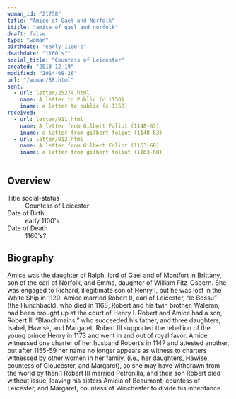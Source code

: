 ```yaml
---
woman_id: "21758"
title: "Amice of Gael and Norfolk"
ititle: "amice of gael and norfolk"
draft: false
type: "woman"
birthdate: "early 1100's"
deathdate: "1160's?"
social_title: "Countess of Leicester"
created: "2013-12-19"
modified: "2014-08-26"
url: "/woman/88.html"
sent:
  - url: letter/25274.html
    name: A letter to Public (c.1150)
    iname: a letter to public (c.1150)
received:
  - url: letter/911.html
    name: A letter from Gilbert Foliot (1148-63)
    iname: a letter from gilbert foliot (1148-63)
  - url: letter/912.html
    name: A letter from Gilbert Foliot (1163-68)
    iname: a letter from gilbert foliot (1163-68)
---
```

<h2 class="mt-4">Overview</h2><dt>Title social-status</dt><dd>Countess of Leicester</dd><dt>Date of Birth</dt><dd>early 1100's</dd><dt>Date of Death</dt><dd>1160's?</dd><h2 class="mt-4">Biography</h2>Amice was the daughter of Ralph, lord of Gael and of Montfort in Brittany, son of the earl of Norfolk, and Emma, daughter of William Fitz-Osbern. She was engaged to Richard, illegitimate son of Henry I, but he was lost in the White Ship in 1120. Amice married Robert II, earl of Leicester, “le Bossu” (the Hunchback), who died in 1168; Robert and his twin brother, Waleran, had been brought up at the court of Henry I.  Robert and Amice had a son, Robert III “Blanchmains,” who succeeded his father, and three daughters, Isabel, Hawise, and Margaret. Robert III supported the rebellion of the young prince Henry in 1173 and went in and out of royal favor.  Amice witnessed one charter of her husband Robert’s in 1147 and attested another, but after 1155-59 her name no longer appears as witness to charters witnessed by other women in her family, (i.e., her daughters, Hawise, countess of Gloucester, and Margaret), so she may have withdrawn from the world by then.1  Robert III married Petronilla, and their son Robert died without issue, leaving his sisters Amicia of Beaumont, countess of Leicester, and Margaret, countess of Winchester to divide his inheritance.